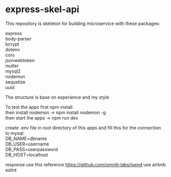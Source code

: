 # express-skel-api
This repository is skeleton for building microservice with these packages:  
  
express  
body-parser  
bcrypt  
dotenv  
cors  
jsonwebtoken  
multer  
mysql2  
nodemon  
sequelize  
uuid  
  
The structure is base on experience and my style  

To test the apps first npm install  
then install nodemon -> npm install nodemon -g  
then start the apps -> npm run dev  
  
create .env file in root directory of this apps and fill this for the connection to mysql:  
DB_NAME=dbname  
DB_USER=username  
DB_PASS=userpassword  
DB_HOST=localhost  

response use this reference https://github.com/omniti-labs/jsend
use airbnb eslint
